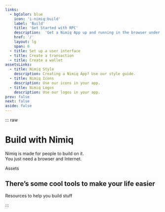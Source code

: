 ```yaml
---
links:
  - bgColor: blue
    icon: 'i-nimiq:build'
    label: 'Build'
    title: 'Get Started with RPC'
    description:  'Get a Nimiq App up and running in the browser under 5 minutes.'
    href: '/'
    layout: lg
    span: 6
  - title: Set up a user interface
  - title: Create a transaction
  - title: Create a wallet
assetsLinks:
  - title: Nimiq Style
    description: Creating a Nimiq App? Use our style guide.
  - title: Nimiq Icons
    description: Use our icons in your app.
  - title: Nimiq Logos
    description: Use our logos in your app.
prev: false
next: false
aside: false
---
```


::: raw
# Build with Nimiq 

Nimiq is made for people to build on it.<br/>You just need a browser and Internet.

<GridLinks mt-64 :items="$frontmatter.links" />

<div label mb-8 mt-136 text-darkblue-50>Assets</div>

## There’s some cool tools to make your life easier

Resources to help you build stuff

<GridLinks mt-64 :items="$frontmatter.assetsLinks" />
:::

